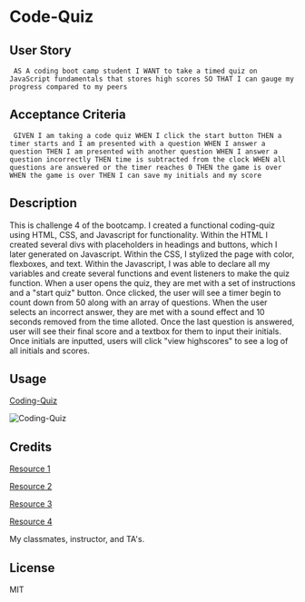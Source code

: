 # Code-Quiz

## User Story
``
AS A coding boot camp student
I WANT to take a timed quiz on JavaScript fundamentals that stores high scores
SO THAT I can gauge my progress compared to my peers``

## Acceptance Criteria
``
GIVEN I am taking a code quiz
WHEN I click the start button
THEN a timer starts and I am presented with a question
WHEN I answer a question
THEN I am presented with another question
WHEN I answer a question incorrectly
THEN time is subtracted from the clock
WHEN all questions are answered or the timer reaches 0
THEN the game is over
WHEN the game is over
THEN I can save my initials and my score``

## Description
 
This is challenge 4 of the bootcamp. I created a functional coding-quiz using HTML, CSS, and Javascript for functionality. Within the HTML I created several divs with placeholders in headings and buttons, which I later generated on Javascript. Within the CSS, I stylized the page with color, flexboxes, and text. Within the Javascript, I was able to declare all my variables and create several functions and event listeners to make the quiz function. When a user opens the quiz, they are met with a set of instructions and a "start quiz" button. Once clicked, the user will see a timer begin to count down from 50 along with an array of questions. When the user selects an incorrect answer, they are met with a sound effect and 10 seconds removed from the time alloted. Once the last question is answered, user will see their final score and a textbox for them to input their initials. Once initials are inputted, users will click "view highscores" to see a log of all initials and scores.

## Usage
[Coding-Quiz](https://ashleyg5.github.io/Coding-Quiz/)
 
![Coding-Quiz](https://user-images.githubusercontent.com/118938942/229938640-093b1377-ca70-4a59-8819-3c1ca34c48cf.png)



## Credits

[Resource 1](https://stackoverflow.com/questions/63591128/how-to-separate-local-storage-values-and-display-them-in-vertical-order-in-html)

[Resource 2](https://www.w3schools.com/js/js_if_else.asp)

[Resource 3](https://stackoverflow.com/questions/39927476/how-to-insert-text-from-local-storage-into-a-paragraph-in-html)

[Resource 4](https://smallbusiness.chron.com/javascript-coding-countdown-10-0-38860.html)

My classmates, instructor, and TA's.

## License

MIT
